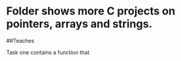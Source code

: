 # Folder shows more C projects on pointers, arrays and strings.

##Teaches

Task one contains a function that

